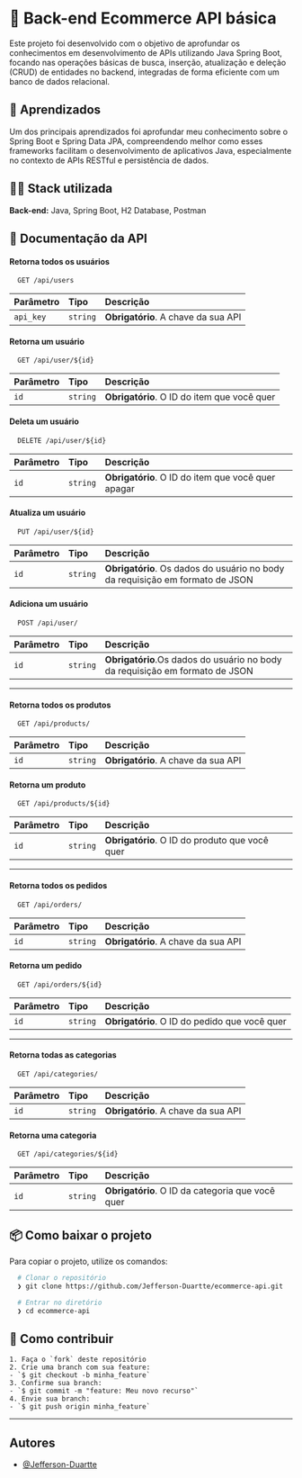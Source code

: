 
# 🚀 Back-end Ecommerce API básica



Este projeto foi desenvolvido com o objetivo de aprofundar os conhecimentos em desenvolvimento de APIs utilizando Java Spring Boot, focando nas operações básicas de busca, inserção, atualização e deleção (CRUD) de entidades no backend, integradas de forma eficiente com um banco de dados relacional.

## 🧠 Aprendizados

Um dos principais aprendizados foi aprofundar meu conhecimento sobre o Spring Boot e Spring Data JPA, compreendendo melhor como esses frameworks facilitam o desenvolvimento de aplicativos Java, especialmente no contexto de APIs RESTful e persistência de dados.


## 🧑‍💻 Stack utilizada

**Back-end:** Java, Spring Boot, H2 Database, Postman


## 📃 Documentação da API

#### Retorna todos os usuários

```http
  GET /api/users
```

| Parâmetro   | Tipo       | Descrição                           |
| :---------- | :--------- | :---------------------------------- |
| `api_key` | `string` | **Obrigatório**. A chave da sua API |

#### Retorna um usuário

```http
  GET /api/user/${id}
```

| Parâmetro   | Tipo       | Descrição                                   |
| :---------- | :--------- | :------------------------------------------ |
| `id`      | `string` | **Obrigatório**. O ID do item que você quer |

#### Deleta um usuário

```http
  DELETE /api/user/${id}
```

| Parâmetro   | Tipo       | Descrição                                   |
| :---------- | :--------- | :------------------------------------------ |
| `id`      | `string` | **Obrigatório**. O ID do item que você quer apagar |


#### Atualiza um usuário

```http
  PUT /api/user/${id}
```

| Parâmetro   | Tipo       | Descrição                                   |
| :---------- | :--------- | :------------------------------------------ |
| `id`      | `string` | **Obrigatório**. Os dados do usuário no body da requisição em formato de JSON|

#### Adiciona um usuário

```http
  POST /api/user/
```

| Parâmetro   | Tipo       | Descrição                                   |
| :---------- | :--------- | :------------------------------------------ |
| `id`      | `string` | **Obrigatório**.Os dados do usuário no body da requisição em formato de JSON |

---


#### Retorna todos os produtos

```http
  GET /api/products/
```

| Parâmetro   | Tipo       | Descrição                                   |
| :---------- | :--------- | :------------------------------------------ |
| `id`      | `string` | **Obrigatório**. A chave da sua API |


#### Retorna um produto

```http
  GET /api/products/${id}
```

| Parâmetro   | Tipo       | Descrição                                   |
| :---------- | :--------- | :------------------------------------------ |
| `id`      | `string` | **Obrigatório**. O ID do produto que você quer |


---



#### Retorna todos os pedidos

```http
  GET /api/orders/
```

| Parâmetro   | Tipo       | Descrição                                   |
| :---------- | :--------- | :------------------------------------------ |
| `id`      | `string` | **Obrigatório**. A chave da sua API |


#### Retorna um pedido

```http
  GET /api/orders/${id}
```

| Parâmetro   | Tipo       | Descrição                                   |
| :---------- | :--------- | :------------------------------------------ |
| `id`      | `string` | **Obrigatório**. O ID do pedido que você quer |

---


#### Retorna todas as categorias

```http
  GET /api/categories/
```

| Parâmetro   | Tipo       | Descrição                                   |
| :---------- | :--------- | :------------------------------------------ |
| `id`      | `string` | **Obrigatório**. A chave da sua API |


#### Retorna uma categoria

```http
  GET /api/categories/${id}
```

| Parâmetro   | Tipo       | Descrição                                   |
| :---------- | :--------- | :------------------------------------------ |
| `id`      | `string` | **Obrigatório**. O ID da categoria que você quer |

## 📦️ Como baixar o projeto

Para copiar o projeto, utilize os comandos:

```bash
  # Clonar o repositório
  ❯ git clone https://github.com/Jefferson-Duartte/ecommerce-api.git

  # Entrar no diretório
  ❯ cd ecommerce-api

```
## 🤔️ Como contribuir
    1. Faça o `fork` deste repositório
    2. Crie uma branch com sua feature:
    - `$ git checkout -b minha_feature`
    3. Confirme sua branch:
    - `$ git commit -m "feature: Meu novo recurso"`
    4. Envie sua branch:
    - `$ git push origin minha_feature`

---



## Autores

- [@Jefferson-Duartte](https://www.github.com/Jefferson-Duartte)

